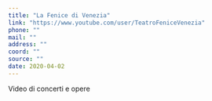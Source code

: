 ```yaml
---
title: "La Fenice di Venezia"
link: "https://www.youtube.com/user/TeatroFeniceVenezia"
phone: ""
mail: ""
address: ""
coord: ""
source: ""
date: 2020-04-02
---
```


Video di concerti e opere
